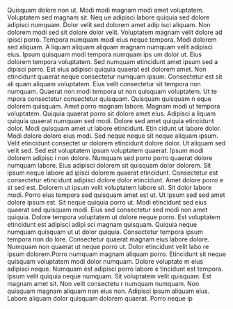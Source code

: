 Quisquam dolore non ut. Modi modi magnam modi amet voluptatem. Voluptatem sed magnam sit. Neq
ue adipisci labore quiquia sed dolore adipisci numquam. Dolor velit sed dolorem amet adip
isci aliquam. Non dolorem modi sed sit dolore dolor velit. Voluptatem magnam velit dolore ad
ipisci porro. Tempora numquam modi eius neque tempora. Modi dolorem sed aliquam. A
liquam aliquam aliquam magnam numquam velit adipisci eius.  Ipsum quisquam modi tempora numquam ips
um dolor ut. Eius dolorem tempora voluptatem. Sed numquam etincidunt amet ipsum sed a
dipisci porro. Est eius adipisci quiquia quaerat est dolorem amet. Non etincidunt quaerat neque consectetur numquam ipsum. Consectetur est sit ali
quam aliquam voluptatem. Eius velit consectetur sit tempora non numquam. Quaerat non modi tempora ut non quisquam voluptatem.  Ut te
mpora consectetur consectetur quisquam. Quisquam quisquam n
eque dolorem quisquam. Amet porro magnam labore. Magnam modi ut tempora voluptatem. Quiquia quaerat porro sit dolore amet eius. Adipisci a
liquam quiquia quaerat numquam sed modi. Dolore sed amet quiquia etincidunt dolor. Modi quisquam amet ut labore etincidunt. Etin
cidunt ut labore dolor.  Modi dolore dolore eius modi. Sed neque neque sit neque aliquam ipsum. Velit etincidunt consectet
ur dolorem etincidunt dolore dolor. Ut aliquam sed velit sed. Sed est voluptatem ipsum voluptatem quaerat. Ipsum modi dolorem adipisc
i non dolore. Numquam sed porro porro quaerat dolore numquam labore. Eius adipisci dolorem sit quisquam dolor dolorem. Sit ipsum neque labore ad
ipisci dolorem quaerat etincidunt.  Consectetur est consectetur etincidunt adipisci dolore dolor etincidunt. Amet dolore porro e
st sed est. Dolorem ut ipsum velit voluptatem labore sit. Sit dolor labore modi. Porro eius tempora sed quisquam amet
 est ut. Ut ipsum sed sed amet dolore ipsum est. Sit neque quiquia porro ut.  Modi etincidunt sed eius quaerat sed quisquam modi. Eius
 sed consectetur sed modi non amet quiquia. Dolore tempora voluptatem ut dolore neque porro. Est voluptatem etincidunt est adipisci adipi
sci magnam quisquam. Quiquia neque numquam quisquam ut ut dolor quiquia. Consectetur tempora ipsum tempora non do
lore. Consectetur quaerat magnam eius labore dolore. Numquam non quaerat ut neque porro ut. Dolor etincidunt velit labo
re ipsum dolorem.Porro numquam magnam aliquam porro. Etincidunt sit neque quisquam voluptatem modi dolor numquam. Dolore voluptate
m eius adipisci neque. Numquam est adipisci porro labore e
tincidunt est tempora. Ipsum velit quiquia neque numquam. Sit voluptatem velit quisquam. Est magnam amet sit.  Non velit consectetu
r numquam numquam. Non quisquam magnam aliquam non eius non. Adipisci ipsum aliquam eius. Labore aliquam dolor quisquam dolorem quaerat. Porro neque ip
